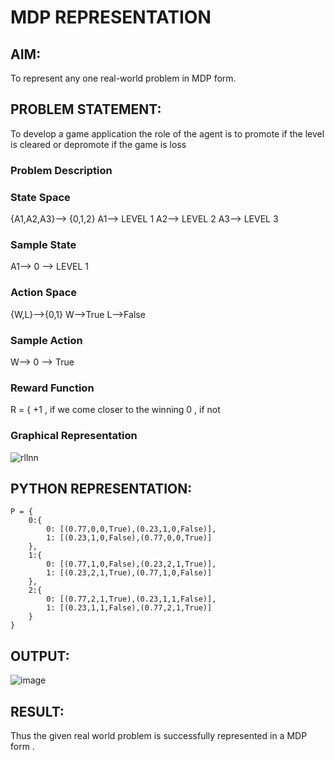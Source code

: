 # MDP REPRESENTATION

## AIM:
To represent any one real-world problem in MDP form.

## PROBLEM STATEMENT:
To develop a game application the role of the agent is to promote if the level is cleared or depromote if the game is loss

### Problem Description


### State Space
{A1,A2,A3}--> {0,1,2}
A1--> LEVEL 1
A2--> LEVEL 2 
A3--> LEVEL 3

### Sample State
A1--> 0 --> LEVEL 1

### Action Space
{W,L}-->{0,1}
W-->True
L-->False

### Sample Action
W--> 0 --> True

### Reward Function
R = { +1 , if we come closer to the winning
       0 , if not

### Graphical Representation
![rllnn](https://github.com/user-attachments/assets/fc83f34f-9d73-4dc3-be81-79c59740c45b)


## PYTHON REPRESENTATION:
```
P = {
    0:{
        0: [(0.77,0,0,True),(0.23,1,0,False)],
        1: [(0.23,1,0,False),(0.77,0,0,True)]
    },
    1:{
        0: [(0.77,1,0,False),(0.23,2,1,True)],
        1: [(0.23,2,1,True),(0.77,1,0,False)]
    },
    2:{
        0: [(0.77,2,1,True),(0.23,1,1,False)],
        1: [(0.23,1,1,False),(0.77,2,1,True)]
    }
}

```
## OUTPUT:
![image](https://github.com/user-attachments/assets/7de4f369-9398-4534-846b-d7b3c5175ce5)


## RESULT:
Thus the given real world problem is successfully represented in a MDP form .

